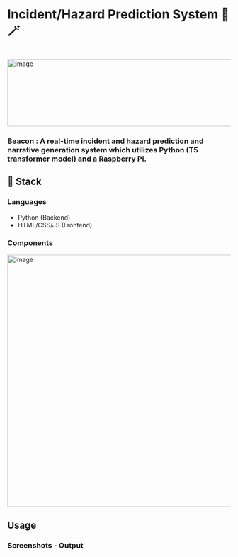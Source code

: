 # Incident/Hazard Prediction System 🚧 🪄

<br>

<img width="811" height="152" alt="image" src="https://github.com/user-attachments/assets/42597b1d-4e45-4f70-8013-292a8108d54d" />

### Beacon : A real-time incident and hazard prediction and narrative generation system which utilizes Python (T5 transformer model) and a Raspberry Pi.


## 🚀 Stack
### Languages
- Python (Backend)
- HTML/CSS/JS (Frontend)

### Components
<img width="837" height="569" alt="image" src="https://github.com/user-attachments/assets/017c5bef-1205-4a4f-bfca-63029afccb0e" />





## Usage

### Screenshots - Output

